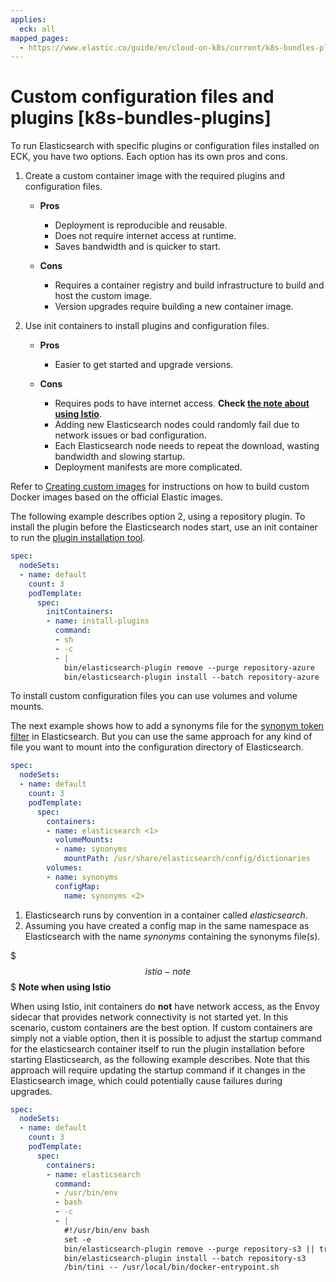 ```yaml
---
applies:
  eck: all
mapped_pages:
  - https://www.elastic.co/guide/en/cloud-on-k8s/current/k8s-bundles-plugins.html
---
```


# Custom configuration files and plugins [k8s-bundles-plugins]

To run Elasticsearch with specific plugins or configuration files installed on ECK, you have two options. Each option has its own pros and cons.

1. Create a custom container image with the required plugins and configuration files.

    * **Pros**

        * Deployment is reproducible and reusable.
        * Does not require internet access at runtime.
        * Saves bandwidth and is quicker to start.

    * **Cons**

        * Requires a container registry and build infrastructure to build and host the custom image.
        * Version upgrades require building a new container image.

2. Use init containers to install plugins and configuration files.

    * **Pros**

        * Easier to get started and upgrade versions.

    * **Cons**

        * Requires pods to have internet access. **Check [the note about using Istio](#istio-note)**.
        * Adding new Elasticsearch nodes could randomly fail due to network issues or bad configuration.
        * Each Elasticsearch node needs to repeat the download, wasting bandwidth and slowing startup.
        * Deployment manifests are more complicated.


Refer to [Creating custom images](create-custom-images.md) for instructions on how to build custom Docker images based on the official Elastic images.

The following example describes option 2, using a repository plugin. To install the plugin before the Elasticsearch nodes start, use an init container to run the [plugin installation tool](https://www.elastic.co/guide/en/elasticsearch/plugins/current/installation.html).

```yaml
spec:
  nodeSets:
  - name: default
    count: 3
    podTemplate:
      spec:
        initContainers:
        - name: install-plugins
          command:
          - sh
          - -c
          - |
            bin/elasticsearch-plugin remove --purge repository-azure
            bin/elasticsearch-plugin install --batch repository-azure
```

To install custom configuration files you can use volumes and volume mounts.

The next example shows how to add a synonyms file for the [synonym token filter](https://www.elastic.co/guide/en/elasticsearch/reference/current/analysis-synonym-tokenfilter.html) in Elasticsearch. But you can use the same approach for any kind of file you want to mount into the configuration directory of Elasticsearch.

```yaml
spec:
  nodeSets:
  - name: default
    count: 3
    podTemplate:
      spec:
        containers:
        - name: elasticsearch <1>
          volumeMounts:
          - name: synonyms
            mountPath: /usr/share/elasticsearch/config/dictionaries
        volumes:
        - name: synonyms
          configMap:
            name: synonyms <2>
```

1. Elasticsearch runs by convention in a container called *elasticsearch*.
2. Assuming you have created a config map in the same namespace as Elasticsearch with the name *synonyms* containing the synonyms file(s).


$$$istio-note$$$
**Note when using Istio**

When using Istio, init containers do **not** have network access, as the Envoy sidecar that provides network connectivity is not started yet. In this scenario, custom containers are the best option. If custom containers are simply not a viable option, then it is possible to adjust the startup command for the elasticsearch container itself to run the plugin installation before starting Elasticsearch, as the following example describes. Note that this approach will require updating the startup command if it changes in the Elasticsearch image, which could potentially cause failures during upgrades.

```yaml
spec:
  nodeSets:
  - name: default
    count: 3
    podTemplate:
      spec:
        containers:
        - name: elasticsearch
          command:
          - /usr/bin/env
          - bash
          - -c
          - |
            #!/usr/bin/env bash
            set -e
            bin/elasticsearch-plugin remove --purge repository-s3 || true
            bin/elasticsearch-plugin install --batch repository-s3
            /bin/tini -- /usr/local/bin/docker-entrypoint.sh
```
